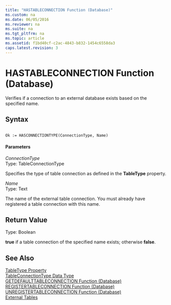 ```yaml
---
title: "HASTABLECONNECTION Function (Database)"
ms.custom: na
ms.date: 06/05/2016
ms.reviewer: na
ms.suite: na
ms.tgt_pltfrm: na
ms.topic: article
ms.assetid: f1bd40cf-c2ac-4843-b832-1454c6558da3
caps.latest.revision: 3
---
```

# HASTABLECONNECTION Function (Database)
Verifies if a connection to an external database exists based on the specified name.  
  
## Syntax  
  
```  
  
Ok := HASCONNECTIONTYPE(ConnectionType, Name)  
```  
  
#### Parameters  
 *ConnectionType*  
 Type: TableConnectionType  
  
 Specifies the type of table connection as defined in the **TableType** property.  
  
 *Name*  
 Type: Text  
  
 The name of the external table connection. You must already have registered a table connection with this name.  
  
## Return Value  
 Type: Boolean  
  
 **true** if a table connection of the specified name exists; otherwise **false**.  
  
## See Also  
 [TableType Property](TableType-Property.md)   
 [TableConnectionType Data Type](TableConnectionType-Data-Type.md)   
 [GETDEFAULTTABLECONNECTION Function \(Database\)](GETDEFAULTTABLECONNECTION-Function--Database-.md)   
 [REGISTERTABLECONNECTION Function \(Database\)](REGISTERTABLECONNECTION-Function--Database-.md)   
 [UNREGISTERTABLECONNECTION Function \(Database\)](UNREGISTERTABLECONNECTION-Function--Database-.md)   
 [External Tables](External-Tables.md)